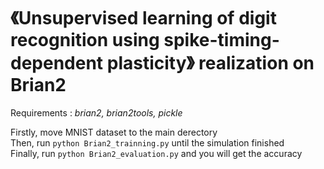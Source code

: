 # 《Unsupervised learning of digit recognition using spike-timing-dependent plasticity》 realization on Brian2  

Requirements : *brian2, brian2tools, pickle*  

Firstly, move MNIST dataset to the main derectory  
Then, run ```python Brian2_trainning.py``` until the simulation finished  
Finally, run ```python Brian2_evaluation.py``` and you will get the accuracy  
